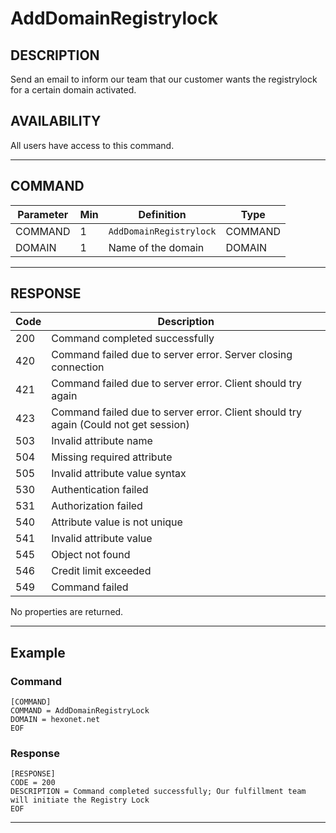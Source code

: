 # AddDomainRegistrylock

## DESCRIPTION
Send an email to inform our team that our customer wants the registrylock for a certain domain activated.

## AVAILABILITY
All users have access to this command.

----
## COMMAND

Parameter | Min | Definition | Type
---- | ---- | ---- | ----
COMMAND | 1 | `AddDomainRegistrylock` | COMMAND
DOMAIN | 1 | Name of the domain | DOMAIN

----
## RESPONSE

Code | Description
---- | ----
200 | Command completed successfully
420 | Command failed due to server error. Server closing connection
421 | Command failed due to server error. Client should try again
423 | Command failed due to server error. Client should try again (Could not get session)
503 | Invalid attribute name
504 | Missing required attribute
505 | Invalid attribute value syntax
530 | Authentication failed
531 | Authorization failed
540 | Attribute value is not unique
541 | Invalid attribute value
545 | Object not found
546 | Credit limit exceeded
549 | Command failed

No properties are returned.

----
## Example

### Command

```
[COMMAND]
COMMAND = AddDomainRegistryLock
DOMAIN = hexonet.net
EOF
```
### Response

```
[RESPONSE]
CODE = 200
DESCRIPTION = Command completed successfully; Our fulfillment team will initiate the Registry Lock
EOF
```

----

